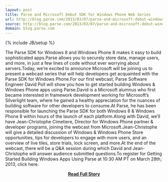 ```yaml
---
layout: post
title: Parse and Microsoft Debut SDK for Windows Phone Web Series
url: http://blog.parse.com/2013/03/07/parse-and-microsoft-debut-windows-sdk-web-series/
source: http://blog.parse.com/2013/03/07/parse-and-microsoft-debut-windows-sdk-web-series/
domain: blog.parse.com
---
```

{% include JB/setup %}<p>The Parse SDK for Windows 8 and Windows Phone 8 makes it easy to build sophisticated apps.Parse allows you to securely store data, manage users, and more, in just a few lines of code without ever worrying about servers.Today, we’re excited to announce Microsoft will be joining us to present a webcast series that will help developers get acquainted with the Parse SDK for Windows Phone.For our first webcast, Parse Software Engineer David Poll will show you how to get started building Windows & Windows Phone apps using Parse.David is a Microsoft alumnus who first became interested in framework development working for Microsoft’s Silverlight team, where he gained a healthy appreciation for the nuances of building software for other developers to consume.At Parse, he has been responsible for launching the Parse SDK for both Windows 8 & Windows Phone 8 within hours of the launch of each platform.Along with David, we’ll have Jean-Christophe Cimetiere, Director for Windows Phone partner & developer programs, joining the webcast from Microsoft.Jean-Christophe will give a detailed discussion of Windows & Windows Phone Store opportunities, tips for developers to engage with more users, and an overview of live tiles, store trials, lock screen, and more.At the end of the webcast, there will be a Q&A session during which David and Jean-Christophe will answer audience submitted questions.To register for Getting Started Building Windows Apps Using Parse at 10:30 AM PT on March 28th, 2013, click here.</p>
<center><p><a href="http://blog.parse.com/2013/03/07/parse-and-microsoft-debut-windows-sdk-web-series/" style='padding:25px; font-sze:18px; font-weight: bold;'>Read Full Story</a></p></center>
